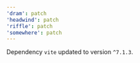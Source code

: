 ```yaml
---
'dram': patch
'headwind': patch
'riffle': patch
'somewhere': patch
---
```

Dependency `vite` updated to version `^7.1.3`.
